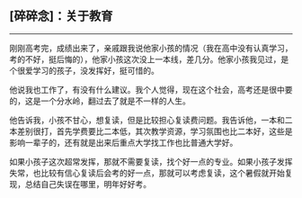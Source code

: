 ## [碎碎念]：关于教育

---

刚刚高考完，成绩出来了，亲戚跟我说他家小孩的情况（我在高中没有认真学习，考的不好，挺后悔的），他家小孩这次没上一本线，差几分。他家小孩我见过，是个很爱学习的孩子，没发挥好，挺可惜的。

他说我也工作了，有没有什么建议。我个人觉得，现在这个社会，高考还是很中要的，这是一个分水岭，翻过去了就是不一样的人生。

他告诉我，小孩不甘心，想复读，但是比较担心复读费问题。我告诉他，一本和二本差别很打，首先学费要比二本低，其次教学资源，学习氛围也比二本好，这些是影响一辈子的，还有就是出来后重点大学找工作也比普通大学好。

如果小孩子这次超常发挥，那就不需要复读，找个好一点的专业。如果小孩子发挥失常，也比较有信心复读后会考的好一点，那就可以考虑复读，这个暑假就开始复现，总结自己失误在哪里，明年好好考。